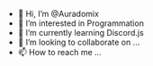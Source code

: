 - 👋 Hi, I’m @Auradomix
- 👀 I’m interested in Programmation
- 🌱 I’m currently learning Discord.js
- 💞️ I’m looking to collaborate on ...
- 📫 How to reach me ...

<!---
Auradomix/Auradomix is a ✨ special ✨ repository because its `README.md` (this file) appears on your GitHub profile.
You can click the Preview link to take a look at your changes.
--->

